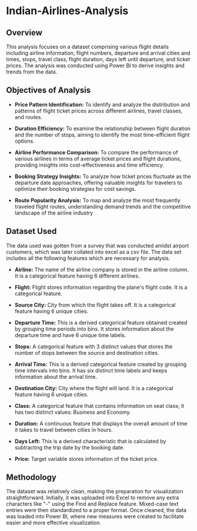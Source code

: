 # Indian-Airlines-Analysis
## Overview 
This analysis focuses on a dataset comprising various flight details including airline information, flight numbers, departure and arrival cities and times, stops, travel class, flight duration, days left until departure, and ticket prices. The analysis was conducted using Power BI to derive insights and trends from the data.

## Objectives of Analysis
- **Price Pattern Identification:** To identify and analyze the distribution and patterns of flight ticket prices across different airlines, travel classes, and routes.
* **Duration Efficiency:** To examine the relationship between flight duration and the number of stops, aiming to identify the most time-efficient flight options.
+ **Airline Performance Comparison:** To compare the performance of various airlines in terms of average ticket prices and flight durations, providing insights into cost-effectiveness and time efficiency.
- **Booking Strategy Insights:** To analyze how ticket prices fluctuate as the departure date approaches, offering valuable insights for travelers to optimize their booking strategies for cost savings.
* **Route Popularity Analysis:** To map and analyze the most frequently traveled flight routes, understanding demand trends and the competitive landscape of the airline industry

## Dataset Used
The data used was gotten from a survey that was conducted amidst airport customers, which was later collated into excel as a csv file. The data set includes all the following features which are necessary for analysis.
- **Airline:** The name of the airline company is stored in the airline column. It is a categorical feature having 6 different airlines.
* **Flight:** Flight stores information regarding the plane's flight code. It is a categorical feature.
+ **Source City:** City from which the flight takes off. It is a categorical feature having 6 unique cities.
- **Departure Time:** This is a derived categorical feature obtained created by grouping time periods into bins. It stores information about the departure time and have 6 unique time labels.
* **Stops:** A categorical feature with 3 distinct values that stores the number of stops between the source and destination cities.
+ **Arrival Time:** This is a derived categorical feature created by grouping time intervals into bins. It has six distinct time labels and keeps information about the arrival time.
- **Destination City:** City where the flight will land. It is a categorical feature having 6 unique cities.
* **Class:** A categorical feature that contains information on seat class; it has two distinct values: Business and Economy.
+ **Duration:** A continuous feature that displays the overall amount of time it takes to travel between cities in hours.
- **Days Left:** This is a derived characteristic that is calculated by subtracting the trip date by the booking date.
* **Price:** Target variable stores information of the ticket price.

## Methodology
The dataset was relatively clean, making the preparation for visualization straightforward. Initially, it was uploaded into Excel to remove any extra characters like "-" using the Find and Replace feature. Mixed-case text entries were then standardized to a proper format. Once cleaned, the data was loaded into Power BI, where new measures were created to facilitate easier and more effective visualization.
